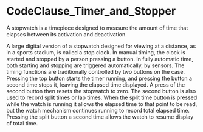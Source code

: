 # CodeClause_Timer_and_Stopper

A stopwatch is a timepiece designed to measure the amount of time that elapses between its activation and deactivation.

A large digital version of a stopwatch designed for viewing at a distance, as in a sports stadium, is called a stop clock.
In manual timing, the clock is started and stopped by a person pressing a button. 
In fully automatic time, both starting and stopping are triggered automatically, by sensors.
The timing functions are traditionally controlled by two buttons on the case. 
Pressing the top button starts the timer running, and pressing the button a second time stops it, leaving the elapsed time displayed.
A press of the second button then resets the stopwatch to zero. The second button is also used to record split times or lap times.
When the split time button is pressed while the watch is running it allows the elapsed time to that point to be read, but the watch mechanism continues running to record total elapsed time. 
Pressing the split button a second time allows the watch to resume display of total time.
